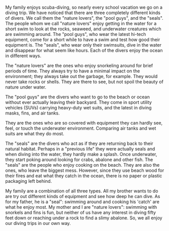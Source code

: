 My family enjoys scuba-diving, so nearly every school vacation we go on a diving trip. We have noticed that there are three completely different kinds of divers. We call them the "nature lovers", the "pool guys", and the "seals". The people whom we call "nature lovers" enjoy getting in the water for a short swim to look at the rocks, seaweed, and underwater creatures which are swimming around. The "pool guys", who wear the latest hi-tech equipment, come for a short while to have a swim and test how good their equipment is. The "seals", who wear only their swimsuits, dive in the water and disappear for what seem like hours. Each of the divers enjoy the ocean in different ways.

The "nature lovers" are the ones who enjoy snorkeling around for brief periods of time. They always try to have a minimal impact on the environment; they always take out the garbage, for example. They would never take rocks or shells. They are there to see, but not spoil the beauty of nature under water.

The "pool guys" are the divers who want to go to the beach or ocean without ever actually leaving their backyard. They come in sport utility vehicles (SUVs) carrying heavy-duty wet suits, and the latest in diving masks, fins, and air tanks.

They are the ones who are so covered with equipment they can hardly see, feel, or touch the underwater environment. Comparing air tanks and wet suits are what they do most.

The "seals" are the divers who act as if they are returning back to their natural habitat. Perhaps in a "previous life" they were actually seals and when diving into the water, they hardly make a splash. Once underwater, they start poking around looking for crabs, abalone and other fish. The "seals" are the people who enjoy cooking on the beach. They are also the ones, who leave the biggest mess. However, since they use beach wood for their fires and eat what they catch in the ocean, there is no paper or plastic packaging left behind.

My family are a combination of all three types. All my brother wants to do are try out different kinds of equipment and see how deep he can dive. As for my father, he is a "seal": swimming around and cooking his 'catch' are what he enjoy most. My mother and I are "nature lovers": swimming with snorkels and fins is fun, but neither of us have any interest in diving fifty feet down or reaching under a rock to find a slimy abalone. So, we all enjoy our diving trips in our own way.
